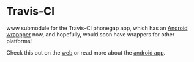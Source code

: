 Travis-CI
=========

www submodule for the Travis-CI phonegap app, which has an [Android wrappper](https://github.com/floydpink/Travis-CI) now, and hopefully, would soon have wrappers for other platforms!

Check this out on the [web](http://floydpink.github.com/Travis-CI-www/) or read more about the [android app](http://floydpink.github.com/Travis-CI/).